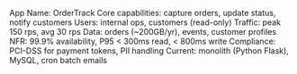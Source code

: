 App Name: OrderTrack
Core capabilities: capture orders, update status, notify customers
Users: internal ops, customers (read-only)
Traffic: peak 150 rps, avg 30 rps
Data: orders (~200GB/yr), events, customer profiles
NFR: 99.9% availability, P95 < 300ms read, < 800ms write
Compliance: PCI-DSS for payment tokens, PII handling
Current: monolith (Python Flask), MySQL, cron batch emails
